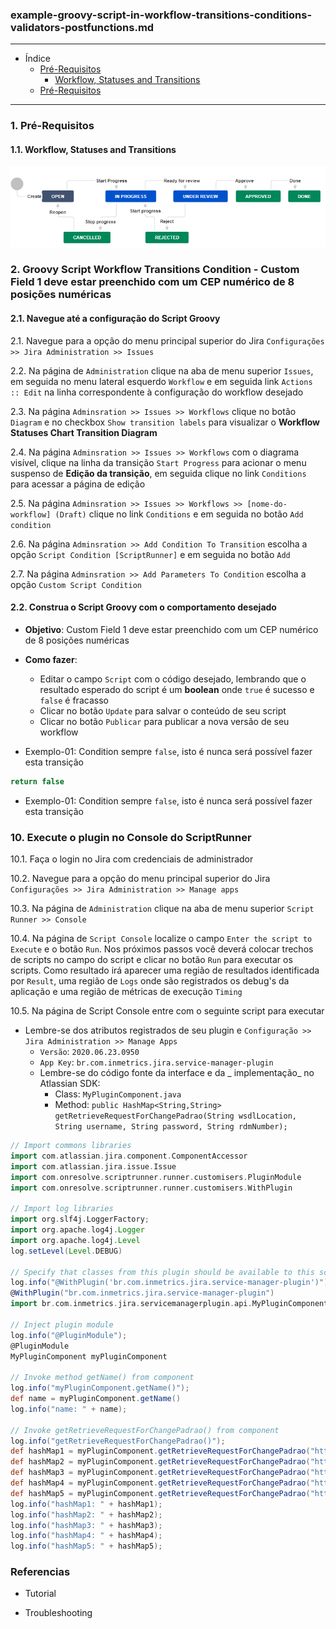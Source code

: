 ### example-groovy-script-in-workflow-transitions-conditions-validators-postfunctions.md

---

* Índice
  * [Pré-Requisitos]()
    * [Workflow, Statuses and Transitions]()
  * [Pré-Requisitos]()

---

### 1. Pré-Requisitos

#### 1.1. Workflow, Statuses and Transitions

![workflow-transtions-diagram-01.png](./workflow-transtions-diagram-01.png)

### 2. Groovy Script Workflow Transitions Condition - Custom Field 1 deve estar preenchido com um CEP numérico de 8 posições numéricas

#### 2.1. Navegue até a configuração do Script Groovy

2.1. Navegue para a opção do menu principal superior do Jira `Configurações >> Jira Administration >> Issues`

2.2. Na página de `Administration` clique na aba de menu superior `Issues`, em seguida no menu lateral esquerdo `Workflow` e em seguida link `Actions :: Edit` na linha correspondente à configuração do workflow desejado

2.3. Na página `Adminsration >> Issues >> Workflows` clique no botão `Diagram` e no checkbox `Show transition labels` para visualizar o __Workflow Statuses Chart Transition Diagram__

2.4. Na página `Adminsration >> Issues >> Workflows` com o diagrama visível, clique na linha da transição `Start Progress` para acionar o menu suspenso de **Edição da transição**, em seguida clique no link `Conditions` para acessar a página de edição

2.5. Na página `Adminsration >> Issues >> Workflows >> [nome-do-workflow] (Draft)` clique no link `Conditions` e em seguida no botão `Add condition`

2.6. Na página `Adminsration >> Add Condition To Transition` escolha a opção `Script Condition [ScriptRunner]` e em seguida no botão `Add`

2.7. Na página `Adminsration >> Add Parameters To Condition` escolha a opção `Custom Script Condition`

#### 2.2. Construa o Script Groovy com o comportamento desejado

* **Objetivo**: Custom Field 1 deve estar preenchido com um CEP numérico de 8 posições numéricas
* **Como fazer**: 
  * Editar o campo `Script` com o código desejado, lembrando que o resultado esperado do script é um __boolean__ onde `true` é sucesso e `false` é fracasso
  * Clicar no botão `Update` para salvar o conteúdo de seu script
  * Clicar no botão `Publicar` para publicar a nova versão de seu workflow

* Exemplo-01: Condition sempre `false`, isto é nunca será possível fazer esta transição

```groovy
return false
```

* Exemplo-01: Condition sempre `false`, isto é nunca será possível fazer esta transição



### 10. Execute o plugin no Console do ScriptRunner

10.1. Faça o login no Jira com credenciais de administrador

10.2. Navegue para a opção do menu principal superior do Jira `Configurações >> Jira Administration >> Manage apps`

10.3. Na página de `Administration` clique na aba de menu superior `Script Runner >> Console`

10.4. Na página de `Script Console` localize o campo `Enter the script to Execute` e o botão `Run`. Nos próximos passos você deverá colocar trechos de scripts no campo do script e clicar no botão `Run` para executar os scripts. Como resultado irá aparecer uma região de resultados identificada por `Result`, uma região de `Logs` onde são registrados os debug's da aplicação e uma região de métricas de execução `Timing`

10.5. Na página de Script Console entre com o seguinte script para executar

* Lembre-se dos atributos registrados de seu plugin e `Configuração >> Jira Administration >> Manage Apps`
  * `Versão`: `2020.06.23.0950`
  * `App Key`: `br.com.inmetrics.jira.service-manager-plugin`
  * Lembre-se do código fonte da interface e da _ implementação_ no Atlassian SDK: 
    * Class: `MyPluginComponent.java`
    * Method: `public HashMap<String,String> getRetrieveRequestForChangePadrao(String wsdlLocation, String username, String password, String rdmNumber);`

```groovy
// Import commons libraries
import com.atlassian.jira.component.ComponentAccessor
import com.atlassian.jira.issue.Issue
import com.onresolve.scriptrunner.runner.customisers.PluginModule
import com.onresolve.scriptrunner.runner.customisers.WithPlugin

// Import log libraries
import org.slf4j.LoggerFactory;
import org.apache.log4j.Logger
import org.apache.log4j.Level
log.setLevel(Level.DEBUG)

// Specify that classes from this plugin should be available to this script
log.info("@WithPlugin('br.com.inmetrics.jira.service-manager-plugin')");
@WithPlugin("br.com.inmetrics.jira.service-manager-plugin")
import br.com.inmetrics.jira.servicemanagerplugin.api.MyPluginComponent

// Inject plugin module
log.info("@PluginModule");
@PluginModule
MyPluginComponent myPluginComponent

// Invoke method getName() from component
log.info("myPluginComponent.getName()");
def name = myPluginComponent.getName()
log.info("name: " + name);

// Invoke getRetrieveRequestForChangePadrao() from component
log.info("getRetrieveRequestForChangePadrao()");
def hashMap1 = myPluginComponent.getRetrieveRequestForChangePadrao("http://192.168.84.23:13095/sc62server/PWS/RequestForChangePadrao.wsdl", "**********", "**********", "RDM564414" )
def hashMap2 = myPluginComponent.getRetrieveRequestForChangePadrao("http://192.168.84.23:13095/sc62server/PWS/RequestForChangePadrao.wsdl", "**********", "**********", "RDM569050" )
def hashMap3 = myPluginComponent.getRetrieveRequestForChangePadrao("http://192.168.84.23:13095/sc62server/PWS/RequestForChangePadrao.wsdl", "**********", "**********", "RDM568009" )
def hashMap4 = myPluginComponent.getRetrieveRequestForChangePadrao("http://192.168.84.23:13095/sc62server/PWS/RequestForChangePadrao.wsdl", "**********", "**********", "RDM567863" )
def hashMap5 = myPluginComponent.getRetrieveRequestForChangePadrao("http://192.168.84.23:13095/sc62server/PWS/RequestForChangePadrao.wsdl", "**********", "**********", "RDM532802" )
log.info("hashMap1: " + hashMap1);
log.info("hashMap2: " + hashMap2);
log.info("hashMap3: " + hashMap3);
log.info("hashMap4: " + hashMap4);
log.info("hashMap5: " + hashMap5);
```

### Referencias

* Tutorial

* Troubleshooting
